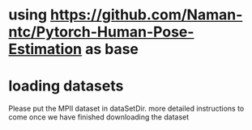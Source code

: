 
# using https://github.com/Naman-ntc/Pytorch-Human-Pose-Estimation as base

# loading datasets
Please put the MPII dataset in dataSetDir.
more detailed instructions to come once we have finished downloading the dataset
